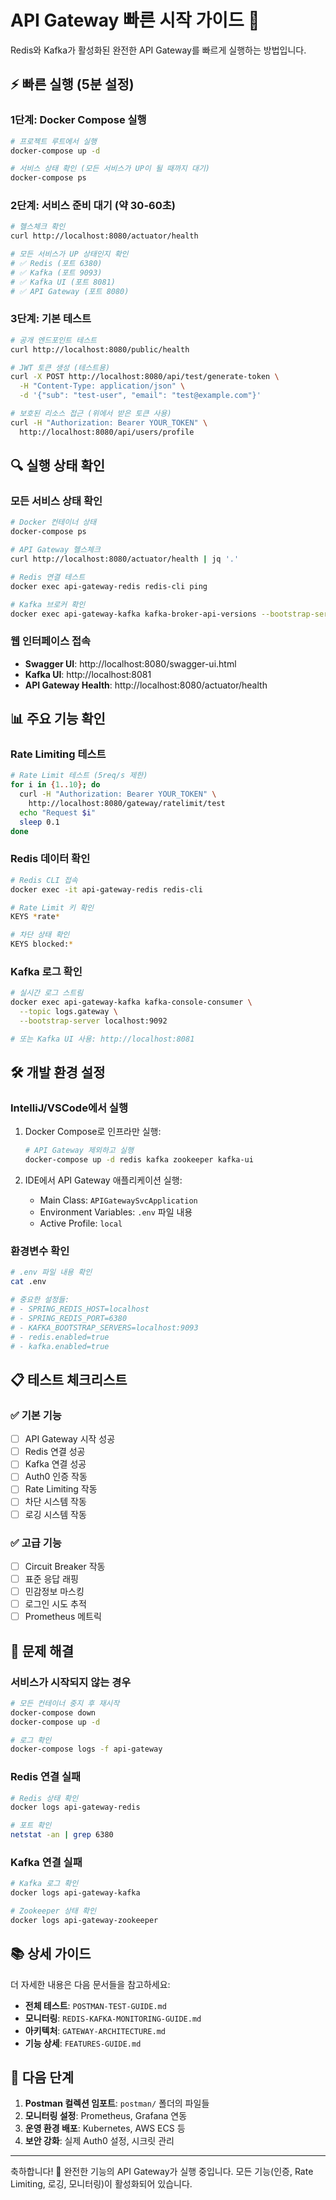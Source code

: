 # API Gateway 빠른 시작 가이드 🚀

Redis와 Kafka가 활성화된 완전한 API Gateway를 빠르게 실행하는 방법입니다.

## ⚡ 빠른 실행 (5분 설정)

### 1단계: Docker Compose 실행
```bash
# 프로젝트 루트에서 실행
docker-compose up -d

# 서비스 상태 확인 (모든 서비스가 UP이 될 때까지 대기)
docker-compose ps
```

### 2단계: 서비스 준비 대기 (약 30-60초)
```bash
# 헬스체크 확인
curl http://localhost:8080/actuator/health

# 모든 서비스가 UP 상태인지 확인
# ✅ Redis (포트 6380)
# ✅ Kafka (포트 9093) 
# ✅ Kafka UI (포트 8081)
# ✅ API Gateway (포트 8080)
```

### 3단계: 기본 테스트
```bash
# 공개 엔드포인트 테스트
curl http://localhost:8080/public/health

# JWT 토큰 생성 (테스트용)
curl -X POST http://localhost:8080/api/test/generate-token \
  -H "Content-Type: application/json" \
  -d '{"sub": "test-user", "email": "test@example.com"}'

# 보호된 리소스 접근 (위에서 받은 토큰 사용)
curl -H "Authorization: Bearer YOUR_TOKEN" \
  http://localhost:8080/api/users/profile
```

## 🔍 실행 상태 확인

### 모든 서비스 상태 확인
```bash
# Docker 컨테이너 상태
docker-compose ps

# API Gateway 헬스체크
curl http://localhost:8080/actuator/health | jq '.'

# Redis 연결 테스트
docker exec api-gateway-redis redis-cli ping

# Kafka 브로커 확인
docker exec api-gateway-kafka kafka-broker-api-versions --bootstrap-server localhost:9092
```

### 웹 인터페이스 접속
- **Swagger UI**: http://localhost:8080/swagger-ui.html
- **Kafka UI**: http://localhost:8081
- **API Gateway Health**: http://localhost:8080/actuator/health

## 📊 주요 기능 확인

### Rate Limiting 테스트
```bash
# Rate Limit 테스트 (5req/s 제한)
for i in {1..10}; do
  curl -H "Authorization: Bearer YOUR_TOKEN" \
    http://localhost:8080/gateway/ratelimit/test
  echo "Request $i"
  sleep 0.1
done
```

### Redis 데이터 확인
```bash
# Redis CLI 접속
docker exec -it api-gateway-redis redis-cli

# Rate Limit 키 확인
KEYS *rate*

# 차단 상태 확인
KEYS blocked:*
```

### Kafka 로그 확인
```bash
# 실시간 로그 스트림
docker exec api-gateway-kafka kafka-console-consumer \
  --topic logs.gateway \
  --bootstrap-server localhost:9092

# 또는 Kafka UI 사용: http://localhost:8081
```

## 🛠️ 개발 환경 설정

### IntelliJ/VSCode에서 실행
1. Docker Compose로 인프라만 실행:
   ```bash
   # API Gateway 제외하고 실행
   docker-compose up -d redis kafka zookeeper kafka-ui
   ```

2. IDE에서 API Gateway 애플리케이션 실행:
   - Main Class: `APIGatewaySvcApplication`
   - Environment Variables: `.env` 파일 내용
   - Active Profile: `local`

### 환경변수 확인
```bash
# .env 파일 내용 확인
cat .env

# 중요한 설정들:
# - SPRING_REDIS_HOST=localhost
# - SPRING_REDIS_PORT=6380
# - KAFKA_BOOTSTRAP_SERVERS=localhost:9093
# - redis.enabled=true
# - kafka.enabled=true
```

## 📋 테스트 체크리스트

### ✅ 기본 기능
- [ ] API Gateway 시작 성공
- [ ] Redis 연결 성공
- [ ] Kafka 연결 성공
- [ ] Auth0 인증 작동
- [ ] Rate Limiting 작동
- [ ] 차단 시스템 작동
- [ ] 로깅 시스템 작동

### ✅ 고급 기능
- [ ] Circuit Breaker 작동
- [ ] 표준 응답 래핑
- [ ] 민감정보 마스킹
- [ ] 로그인 시도 추적
- [ ] Prometheus 메트릭

## 🚨 문제 해결

### 서비스가 시작되지 않는 경우
```bash
# 모든 컨테이너 중지 후 재시작
docker-compose down
docker-compose up -d

# 로그 확인
docker-compose logs -f api-gateway
```

### Redis 연결 실패
```bash
# Redis 상태 확인
docker logs api-gateway-redis

# 포트 확인
netstat -an | grep 6380
```

### Kafka 연결 실패
```bash
# Kafka 로그 확인
docker logs api-gateway-kafka

# Zookeeper 상태 확인
docker logs api-gateway-zookeeper
```

## 📚 상세 가이드

더 자세한 내용은 다음 문서들을 참고하세요:

- **전체 테스트**: `POSTMAN-TEST-GUIDE.md`
- **모니터링**: `REDIS-KAFKA-MONITORING-GUIDE.md`
- **아키텍처**: `GATEWAY-ARCHITECTURE.md`
- **기능 상세**: `FEATURES-GUIDE.md`

## 🎯 다음 단계

1. **Postman 컬렉션 임포트**: `postman/` 폴더의 파일들
2. **모니터링 설정**: Prometheus, Grafana 연동
3. **운영 환경 배포**: Kubernetes, AWS ECS 등
4. **보안 강화**: 실제 Auth0 설정, 시크릿 관리

---

축하합니다! 🎉 완전한 기능의 API Gateway가 실행 중입니다.
모든 기능(인증, Rate Limiting, 로깅, 모니터링)이 활성화되어 있습니다.